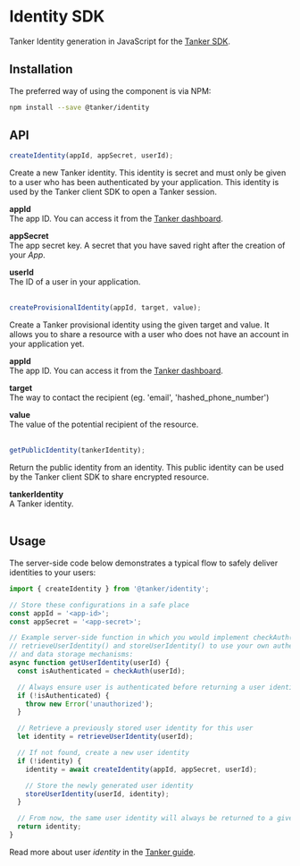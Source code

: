 # Identity SDK

Tanker Identity generation in JavaScript for the [Tanker SDK](https://docs.tanker.io/latest/).

## Installation

The preferred way of using the component is via NPM:

```bash
npm install --save @tanker/identity
```

## API

```javascript
createIdentity(appId, appSecret, userId);
```

Create a new Tanker identity. This identity is secret and must only be given to a user who has been authenticated by your application. This identity is used by the Tanker client SDK to open a Tanker session.

**appId**<br />
The app ID. You can access it from the [Tanker dashboard](https://dashboard.tanker.io).

**appSecret**<br />
The app secret key. A secret that you have saved right after the creation of your *App*.

**userId**<br />
The ID of a user in your application.
<br /><br />

```javascript
createProvisionalIdentity(appId, target, value);
```

Create a Tanker provisional identity using the given target and value. It allows you to share a resource with a user who does not have an account in your application yet.

**appId**<br />
The app ID. You can access it from the [Tanker dashboard](https://dashboard.tanker.io).

**target**<br />
The way to contact the recipient (eg. 'email', 'hashed_phone_number')

**value**<br />
The value of the potential recipient of the resource.
<br /><br />

```javascript
getPublicIdentity(tankerIdentity);
```

Return the public identity from an identity. This public identity can be used by the Tanker client SDK to share encrypted resource.

**tankerIdentity**<br />
A Tanker identity.
<br /><br />

## Usage

The server-side code below demonstrates a typical flow to safely deliver identities to your users:

```javascript
import { createIdentity } from '@tanker/identity';

// Store these configurations in a safe place
const appId = '<app-id>';
const appSecret = '<app-secret>';

// Example server-side function in which you would implement checkAuth(),
// retrieveUserIdentity() and storeUserIdentity() to use your own authentication
// and data storage mechanisms:
async function getUserIdentity(userId) {
  const isAuthenticated = checkAuth(userId);

  // Always ensure user is authenticated before returning a user identity
  if (!isAuthenticated) {
    throw new Error('unauthorized');
  }

  // Retrieve a previously stored user identity for this user
  let identity = retrieveUserIdentity(userId);

  // If not found, create a new user identity
  if (!identity) {
    identity = await createIdentity(appId, appSecret, userId);

    // Store the newly generated user identity
    storeUserIdentity(userId, identity);
  }

  // From now, the same user identity will always be returned to a given user
  return identity;
}
```

Read more about user *identity* in the [Tanker guide](https://docs.tanker.io/latest/guide/basic-concepts/).
